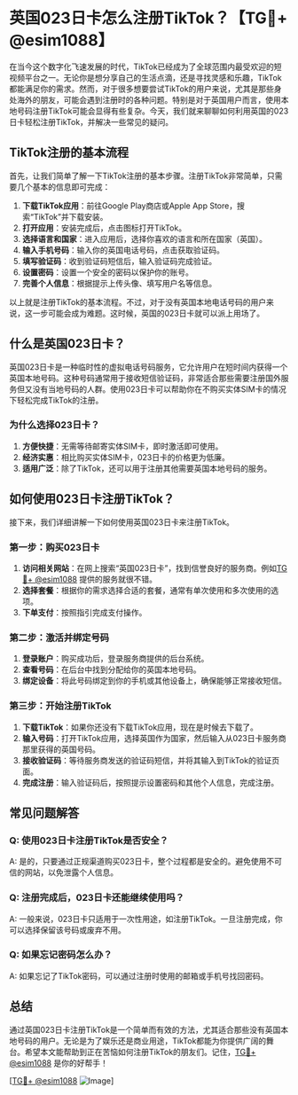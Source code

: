 # 英国023日卡怎么注册TikTok？【TG💪+ @esim1088】

在当今这个数字化飞速发展的时代，TikTok已经成为了全球范围内最受欢迎的短视频平台之一。无论你是想分享自己的生活点滴，还是寻找灵感和乐趣，TikTok都能满足你的需求。然而，对于很多想要尝试TikTok的用户来说，尤其是那些身处海外的朋友，可能会遇到注册时的各种问题。特别是对于英国用户而言，使用本地号码注册TikTok可能会显得有些复杂。今天，我们就来聊聊如何利用英国的023日卡轻松注册TikTok，并解决一些常见的疑问。

## TikTok注册的基本流程

首先，让我们简单了解一下TikTok注册的基本步骤。注册TikTok非常简单，只需要几个基本的信息即可完成：

1. **下载TikTok应用**：前往Google Play商店或Apple App Store，搜索“TikTok”并下载安装。
2. **打开应用**：安装完成后，点击图标打开TikTok。
3. **选择语言和国家**：进入应用后，选择你喜欢的语言和所在国家（英国）。
4. **输入手机号码**：输入你的英国电话号码，点击获取验证码。
5. **填写验证码**：收到验证码短信后，输入验证码完成验证。
6. **设置密码**：设置一个安全的密码以保护你的账号。
7. **完善个人信息**：根据提示上传头像、填写用户名等信息。

以上就是注册TikTok的基本流程。不过，对于没有英国本地电话号码的用户来说，这一步可能会成为难题。这时候，英国的023日卡就可以派上用场了。

## 什么是英国023日卡？

英国023日卡是一种临时性的虚拟电话号码服务，它允许用户在短时间内获得一个英国本地号码。这种号码通常用于接收短信验证码，非常适合那些需要注册国外服务但又没有当地号码的人群。使用023日卡可以帮助你在不购买实体SIM卡的情况下轻松完成TikTok的注册。

### 为什么选择023日卡？

1. **方便快捷**：无需等待邮寄实体SIM卡，即时激活即可使用。
2. **经济实惠**：相比购买实体SIM卡，023日卡的价格更为低廉。
3. **适用广泛**：除了TikTok，还可以用于注册其他需要英国本地号码的服务。

## 如何使用023日卡注册TikTok？

接下来，我们详细讲解一下如何使用英国023日卡来注册TikTok。

### 第一步：购买023日卡

1. **访问相关网站**：在网上搜索“英国023日卡”，找到信誉良好的服务商。例如[TG💪+ @esim1088](https://t.me/s/esim1088) 提供的服务就很不错。
2. **选择套餐**：根据你的需求选择合适的套餐，通常有单次使用和多次使用的选项。
3. **下单支付**：按照指引完成支付操作。

### 第二步：激活并绑定号码

1. **登录账户**：购买成功后，登录服务商提供的后台系统。
2. **查看号码**：在后台中找到分配给你的英国本地号码。
3. **绑定设备**：将此号码绑定到你的手机或其他设备上，确保能够正常接收短信。

### 第三步：开始注册TikTok

1. **下载TikTok**：如果你还没有下载TikTok应用，现在是时候去下载了。
2. **输入号码**：打开TikTok应用，选择英国作为国家，然后输入从023日卡服务商那里获得的英国号码。
3. **接收验证码**：等待服务商发送的验证码短信，并将其输入到TikTok的验证页面。
4. **完成注册**：输入验证码后，按照提示设置密码和其他个人信息，完成注册。

## 常见问题解答

### Q: 使用023日卡注册TikTok是否安全？
A: 是的，只要通过正规渠道购买023日卡，整个过程都是安全的。避免使用不可信的网站，以免泄露个人信息。

### Q: 注册完成后，023日卡还能继续使用吗？
A: 一般来说，023日卡只适用于一次性用途，如注册TikTok。一旦注册完成，你可以选择保留该号码或废弃不用。

### Q: 如果忘记密码怎么办？
A: 如果忘记了TikTok密码，可以通过注册时使用的邮箱或手机号找回密码。

## 总结

通过英国023日卡注册TikTok是一个简单而有效的方法，尤其适合那些没有英国本地号码的用户。无论是为了娱乐还是商业用途，TikTok都能为你提供广阔的舞台。希望本文能帮助到正在苦恼如何注册TikTok的朋友们。记住，[TG💪+ @esim1088](https://t.me/s/esim1088) 是你的好帮手！

[[TG💪+ @esim1088](https://t.me/s/esim1088) ![Image](https://i.postimg.cc/4NQfJmqS/Snipaste-2025-05-13-00-14-12.png)]